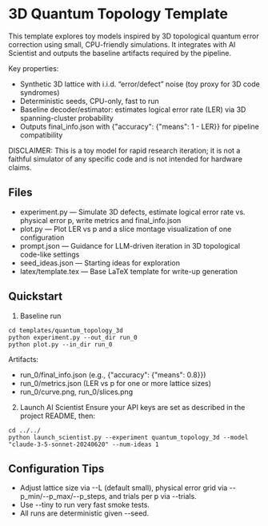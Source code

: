 # 3D Quantum Topology Template

This template explores toy models inspired by 3D topological quantum error correction using small, CPU-friendly simulations. It integrates with AI Scientist and outputs the baseline artifacts required by the pipeline.

Key properties:
- Synthetic 3D lattice with i.i.d. “error/defect” noise (toy proxy for 3D code syndromes)
- Deterministic seeds, CPU-only, fast to run
- Baseline decoder/estimator: estimates logical error rate (LER) via 3D spanning-cluster probability
- Outputs final_info.json with {"accuracy": {"means": 1 - LER}} for pipeline compatibility

DISCLAIMER: This is a toy model for rapid research iteration; it is not a faithful simulator of any specific code and is not intended for hardware claims.

## Files
- experiment.py — Simulate 3D defects, estimate logical error rate vs. physical error p, write metrics and final_info.json
- plot.py — Plot LER vs p and a slice montage visualization of one configuration
- prompt.json — Guidance for LLM-driven iteration in 3D topological code-like settings
- seed_ideas.json — Starting ideas for exploration
- latex/template.tex — Base LaTeX template for write-up generation

## Quickstart

1) Baseline run
```
cd templates/quantum_topology_3d
python experiment.py --out_dir run_0
python plot.py --in_dir run_0
```

Artifacts:
- run_0/final_info.json (e.g., {"accuracy": {"means": 0.8}})
- run_0/metrics.json (LER vs p for one or more lattice sizes)
- run_0/curve.png, run_0/slices.png

2) Launch AI Scientist
Ensure your API keys are set as described in the project README, then:
```
cd ../../
python launch_scientist.py --experiment quantum_topology_3d --model "claude-3-5-sonnet-20240620" --num-ideas 1
```

## Configuration Tips
- Adjust lattice size via --L (default small), physical error grid via --p_min/--p_max/--p_steps, and trials per p via --trials.
- Use --tiny to run very fast smoke tests.
- All runs are deterministic given --seed.
